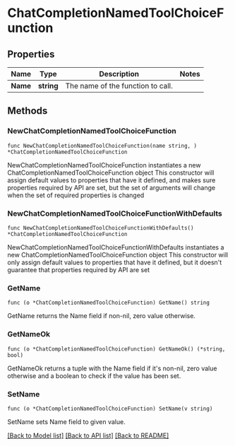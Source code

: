 # ChatCompletionNamedToolChoiceFunction

## Properties

Name | Type | Description | Notes
------------ | ------------- | ------------- | -------------
**Name** | **string** | The name of the function to call. | 

## Methods

### NewChatCompletionNamedToolChoiceFunction

`func NewChatCompletionNamedToolChoiceFunction(name string, ) *ChatCompletionNamedToolChoiceFunction`

NewChatCompletionNamedToolChoiceFunction instantiates a new ChatCompletionNamedToolChoiceFunction object
This constructor will assign default values to properties that have it defined,
and makes sure properties required by API are set, but the set of arguments
will change when the set of required properties is changed

### NewChatCompletionNamedToolChoiceFunctionWithDefaults

`func NewChatCompletionNamedToolChoiceFunctionWithDefaults() *ChatCompletionNamedToolChoiceFunction`

NewChatCompletionNamedToolChoiceFunctionWithDefaults instantiates a new ChatCompletionNamedToolChoiceFunction object
This constructor will only assign default values to properties that have it defined,
but it doesn't guarantee that properties required by API are set

### GetName

`func (o *ChatCompletionNamedToolChoiceFunction) GetName() string`

GetName returns the Name field if non-nil, zero value otherwise.

### GetNameOk

`func (o *ChatCompletionNamedToolChoiceFunction) GetNameOk() (*string, bool)`

GetNameOk returns a tuple with the Name field if it's non-nil, zero value otherwise
and a boolean to check if the value has been set.

### SetName

`func (o *ChatCompletionNamedToolChoiceFunction) SetName(v string)`

SetName sets Name field to given value.



[[Back to Model list]](../README.md#documentation-for-models) [[Back to API list]](../README.md#documentation-for-api-endpoints) [[Back to README]](../README.md)


